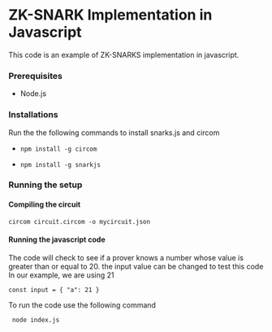 # ZK-SNARK Implementation in Javascript

This code is an example of ZK-SNARKS implementation in javascript.

### Prerequisites
* Node.js

### Installations
Run the the following commands to install snarks.js and circom

* `npm install -g circom`

* `npm install -g snarkjs`

### Running the setup

#### Compiling the circuit
`circom circuit.circom -o mycircuit.json`

#### Running the javascript code
The code will check to see if a prover knows a number whose value is greater than or equal to 20. the input value can be changed to test this code
In our example, we are using 21

`const input = {
      "a": 21
}
`

To run the code use the following command

` node index.js`

